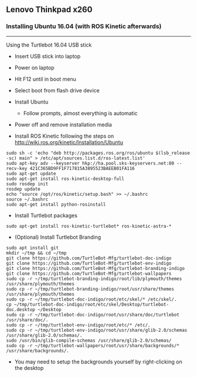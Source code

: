 ## Lenovo Thinkpad x260 

### Installing Ubuntu 16.04 (with ROS Kinetic afterwards)
---
 Using the Turtlebot 16.04 USB stick
  - Insert USB stick into laptop
- Power on laptop
- Hit F12 until in boot menu
- Select boot from flash drive device
- Install Ubuntu
  - Follow prompts, almost everything is automatic
- Power off and remove installation media

- Install ROS Kinetic following the steps on http://wiki.ros.org/kinetic/Installation/Ubuntu
```
sudo sh -c 'echo "deb http://packages.ros.org/ros/ubuntu $(lsb_release -sc) main" > /etc/apt/sources.list.d/ros-latest.list'
sudo apt-key adv --keyserver hkp://ha.pool.sks-keyservers.net:80 --recv-key 421C365BD9FF1F717815A3895523BAEEB01FA116
sudo apt-get update
sudo apt-get install ros-kinetic-desktop-full
sudo rosdep init
rosdep update
echo "source /opt/ros/kinetic/setup.bash" >> ~/.bashrc
source ~/.bashrc
sudo apt-get install python-rosinstall
```
- Install Turtlebot packages
```
sudo apt-get install ros-kinetic-turtlebot* ros-kinetic-astra-*
```
- (Optional) Install Turtlebot Branding
```
sudo apt install git
mkdir ~/tmp && cd ~/tmp
git clone https://github.com/TurtleBot-Mfg/turtlebot-doc-indigo
git clone https://github.com/TurtleBot-Mfg/turtlebot-env-indigo
git clone https://github.com/TurtleBot-Mfg/turtlebot-branding-indigo
git clone https://github.com/TurtleBot-Mfg/turtlebot-wallpapers
sudo cp -r ~/tmp/turtlebot-branding-indigo/root/lib/plymouth/themes /usr/share/plymouth/themes
sudo cp -r ~/tmp/turtlebot-branding-indigo/root/usr/share/themes /usr/share/plymouth/themes
sudo cp -r ~/tmp/turtlebot-doc-indigo/root/etc/skel/* /etc/skel/.
cp ~/tmp/turtlebot-doc-indigo/root/etc/skel/Desktop/turtlebot-doc.desktop ~/Desktop
sudo cp -r ~/tmp/turtlebot-doc-indigo/root/usr/share/doc/turtlebot /usr/share/doc/.
sudo cp -r ~/tmp/turtlebot-env-indigo/root/etc/* /etc/.
sudo cp -r ~/tmp/turtlebot-env-indigo/root/usr/share/glib-2.0/schemas /usr/share/glib-2.0/schemas/.
sudo /usr/bin/glib-compile-schemas /usr/share/glib-2.0/schemas/
sudo cp -r ~/tmp/turtlebot-wallpapers/root/usr/share/backgrounds/* /usr/share/backgrounds/.
```
- You may need to setup the backgrounds yourself by right-clicking on the desktop

